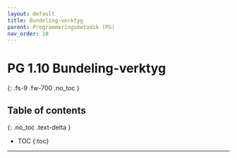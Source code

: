 ```yaml
---
layout: default
title: Bundeling-verktyg
parent: Programmeringsmetodik (PG)
nav_order: 10
---
```


# PG 1.10 Bundeling-verktyg
{: .fs-9 .fw-700 .no_toc }

## Table of contents
{: .no_toc .text-delta }

- TOC
{:toc}

---
